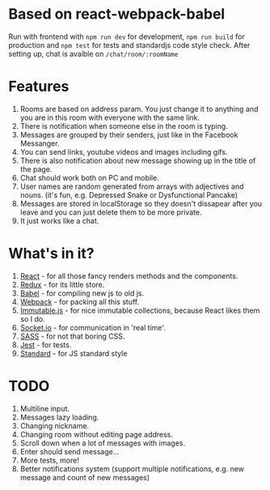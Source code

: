 # Based on react-webpack-babel

Run with frontend with `npm run dev` for development, `npm run build` for production and `npm test` for tests and standardjs code style check.
After setting up, chat is avaible on `/chat/room/:roomName`

# Features
1. Rooms are based on address param. You just change it to anything and you are in this room with everyone with the same link.
2. There is notification when someone else in the room is typing.
3. Messages are grouped by their senders, just like in the Facebook Messanger.
4. You can send links, youtube videos and images including gifs.
5. There is also notification about new message showing up in the title of the page.
6. Chat should work both on PC and mobile.
7. User names are random generated from arrays with adjectives and nouns. (it's fun, e.g. Depressed Snake or Dysfunctional Pancake)
8. Messages are stored in localStorage so they doesn't dissapear after you leave and you can just delete them to be more private.
9. It just works like a chat.

# What's in it?
1. [React](https://github.com/facebook/react) - for all those fancy renders methods and the components.
2. [Redux](https://github.com/reactjs/redux/) - for its little store.
3. [Babel](https://github.com/babel/babel) - for compiling new js to old js.
4. [Webpack](https://github.com/webpack/webpack) - for packing all this stuff.
5. [Immutable.js](https://github.com/facebook/immutable-js/) - for nice immutable collections, because React likes them so I do.
6. [Socket.io](https://github.com/socketio/socket.io) - for communication in 'real time'.
7. [SASS](https://github.com/sass/sass) - for not that boring CSS.
8. [Jest](https://github.com/facebook/jest) - for tests.
9. [Standard](https://github.com/feross/standard) - for JS standard style

# TODO
1. Multiline input.
2. Messages lazy loading.
3. Changing nickname.
4. Changing room without editing page address.
5. Scroll down when a lot of messages with images.
6. Enter should send message...
7. More tests, more!
8. Better notifications system (support multiple notifications, e.g. new message and count of new messages)
